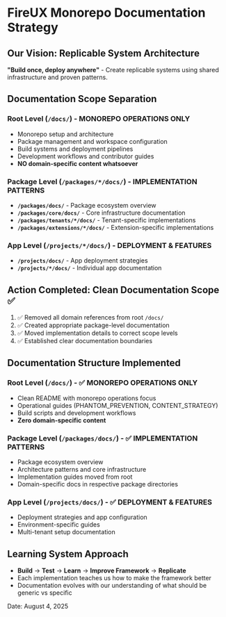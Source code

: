 # FireUX Monorepo Documentation Strategy

## Our Vision: Replicable System Architecture

**"Build once, deploy anywhere"** - Create replicable systems using shared infrastructure and proven patterns.

## Documentation Scope Separation

### **Root Level** (`/docs/`) - **MONOREPO OPERATIONS ONLY**

- Monorepo setup and architecture
- Package management and workspace configuration
- Build systems and deployment pipelines
- Development workflows and contributor guides
- **NO domain-specific content whatsoever**

### **Package Level** (`/packages/*/docs/`) - **IMPLEMENTATION PATTERNS**

- **`/packages/docs/`** - Package ecosystem overview
- **`/packages/core/docs/`** - Core infrastructure documentation
- **`/packages/tenants/*/docs/`** - Tenant-specific implementations
- **`/packages/extensions/*/docs/`** - Extension-specific implementations

### **App Level** (`/projects/*/docs/`) - **DEPLOYMENT & FEATURES**

- **`/projects/docs/`** - App deployment strategies
- **`/projects/*/docs/`** - Individual app documentation

## Action Completed: Clean Documentation Scope ✅

1. ✅ Removed all domain references from root `/docs/`
2. ✅ Created appropriate package-level documentation
3. ✅ Moved implementation details to correct scope levels
4. ✅ Established clear documentation boundaries

## Documentation Structure Implemented

### **Root Level** (`/docs/`) - ✅ MONOREPO OPERATIONS ONLY

- Clean README with monorepo operations focus
- Operational guides (PHANTOM_PREVENTION, CONTENT_STRATEGY)
- Build scripts and development workflows
- **Zero domain-specific content**

### **Package Level** (`/packages/docs/`) - ✅ IMPLEMENTATION PATTERNS

- Package ecosystem overview
- Architecture patterns and core infrastructure
- Implementation guides moved from root
- Domain-specific docs in respective package directories

### **App Level** (`/projects/docs/`) - ✅ DEPLOYMENT & FEATURES

- Deployment strategies and app configuration
- Environment-specific guides
- Multi-tenant setup documentation

## Learning System Approach

- **Build** → **Test** → **Learn** → **Improve Framework** → **Replicate**
- Each implementation teaches us how to make the framework better
- Documentation evolves with our understanding of what should be generic vs specific

Date: August 4, 2025
